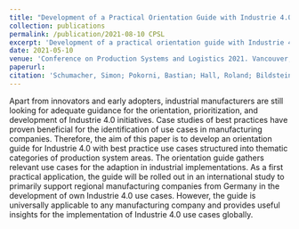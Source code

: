 ```yaml
---
title: "Development of a Practical Orientation Guide with Industrie 4.0 Use Cases for Industrial Manufacturers (accepted)"
collection: publications
permalink: /publication/2021-08-10 CPSL
excerpt: 'Development of a practical orientation guide with Industrie 4.0 use cases for industrial manufacturers for a study with Allianz Industrie 4.0 Baden-Württemberg and the 100 Orte für Industrie 4.0 project.'
date: 2021-05-10
venue: 'Conference on Production Systems and Logistics 2021. Vancouver, BC, Canada'
paperurl:
citation: 'Schumacher, Simon; Pokorni, Bastian; Hall, Roland; Bildstein, Andreas; Hämmerle, Moritz (2021). &quot;Development of a Practical Orientation Guide with Industrie 4.0 Use Cases for Industrial Manufacturers&quot; <i>Journal of Production Systems and Logistics</i>. (2021), 10 pages.'
---
```

Apart from innovators and early adopters, industrial manufacturers are still looking for adequate guidance for the orientation, prioritization, and development of Industrie 4.0 initiatives. Case studies of best practices have proven beneficial for the identification of use cases in manufacturing companies. Therefore, the aim of this paper is to develop an orientation guide for Industrie 4.0 with best practice use cases structured into thematic categories of production system areas. The orientation guide gathers relevant use cases for the adaption in industrial implementations. As a first practical application, the guide will be rolled out in an international study to primarily support regional manufacturing companies from Germany in the development of own Industrie 4.0 use cases. However, the guide is universally applicable to any manufacturing company and provides useful insights for the implementation of Industrie 4.0 use cases globally.
